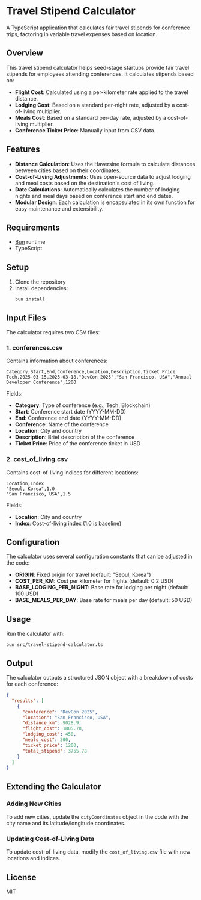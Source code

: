 # Travel Stipend Calculator

A TypeScript application that calculates fair travel stipends for conference trips, factoring in variable travel expenses based on location.

## Overview

This travel stipend calculator helps seed-stage startups provide fair travel stipends for employees attending conferences. It calculates stipends based on:

- **Flight Cost**: Calculated using a per-kilometer rate applied to the travel distance.
- **Lodging Cost**: Based on a standard per-night rate, adjusted by a cost-of-living multiplier.
- **Meals Cost**: Based on a standard per-day rate, adjusted by a cost-of-living multiplier.
- **Conference Ticket Price**: Manually input from CSV data.

## Features

- **Distance Calculation**: Uses the Haversine formula to calculate distances between cities based on their coordinates.
- **Cost-of-Living Adjustments**: Uses open-source data to adjust lodging and meal costs based on the destination's cost of living.
- **Date Calculations**: Automatically calculates the number of lodging nights and meal days based on conference start and end dates.
- **Modular Design**: Each calculation is encapsulated in its own function for easy maintenance and extensibility.

## Requirements

- [Bun](https://bun.sh/) runtime
- TypeScript

## Setup

1. Clone the repository
2. Install dependencies:
   ```
   bun install
   ```

## Input Files

The calculator requires two CSV files:

### 1. conferences.csv

Contains information about conferences:

```csv
Category,Start,End,Conference,Location,Description,Ticket Price
Tech,2025-03-15,2025-03-18,"DevCon 2025","San Francisco, USA","Annual Developer Conference",1200
```

Fields:
- **Category**: Type of conference (e.g., Tech, Blockchain)
- **Start**: Conference start date (YYYY-MM-DD)
- **End**: Conference end date (YYYY-MM-DD)
- **Conference**: Name of the conference
- **Location**: City and country
- **Description**: Brief description of the conference
- **Ticket Price**: Price of the conference ticket in USD

### 2. cost_of_living.csv

Contains cost-of-living indices for different locations:

```csv
Location,Index
"Seoul, Korea",1.0
"San Francisco, USA",1.5
```

Fields:
- **Location**: City and country
- **Index**: Cost-of-living index (1.0 is baseline)

## Configuration

The calculator uses several configuration constants that can be adjusted in the code:

- **ORIGIN**: Fixed origin for travel (default: "Seoul, Korea")
- **COST_PER_KM**: Cost per kilometer for flights (default: 0.2 USD)
- **BASE_LODGING_PER_NIGHT**: Base rate for lodging per night (default: 100 USD)
- **BASE_MEALS_PER_DAY**: Base rate for meals per day (default: 50 USD)

## Usage

Run the calculator with:

```
bun src/travel-stipend-calculator.ts
```

## Output

The calculator outputs a structured JSON object with a breakdown of costs for each conference:

```json
{
  "results": [
    {
      "conference": "DevCon 2025",
      "location": "San Francisco, USA",
      "distance_km": 9028.9,
      "flight_cost": 1805.78,
      "lodging_cost": 450,
      "meals_cost": 300,
      "ticket_price": 1200,
      "total_stipend": 3755.78
    }
  ]
}
```

## Extending the Calculator

### Adding New Cities

To add new cities, update the `cityCoordinates` object in the code with the city name and its latitude/longitude coordinates.

### Updating Cost-of-Living Data

To update cost-of-living data, modify the `cost_of_living.csv` file with new locations and indices.

## License

MIT
